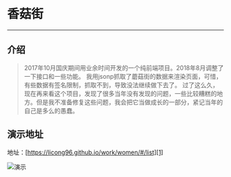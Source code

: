 ﻿# 香菇街 #
----------
## 介绍 ##

> 2017年10月国庆期间用业余时间开发的一个纯前端项目。2018年8月调整了一下接口和一些功能。
我用jsonp抓取了蘑菇街的数据来渲染页面，可惜，有些数据有签名限制，抓取不到，导致没法继续做下去了。
过了这么久，现在再来看这个项目，发现了很多当年没有发现的问题，一些比较糟糕的地方。但是我不准备修复这些问题，我会把它当做成长的一部分，紧记当年的自己是多么的愚蠢。



## 演示地址 ##

地址：[https://licong96.github.io/work/women/#/list][1]

![演示][2]


  [1]: https://licong96.github.io/work/women/#/list
  [2]: https://licong96.github.io/lib/image/gif/woman-img.gif
